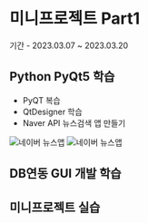# 미니프로젝트 Part1
기간 - 2023.03.07 ~ 2023.03.20

## Python PyQt5 학습
- PyQT 복습
- QtDesigner 학습
- Naver API 뉴스검색 앱 만들기

![네이버 뉴스앱]('C:\source\miniprojects\images\navernews.png')
![네이버 뉴스앱]('C:\source\miniprojects\images\naverNews02.png')


## DB연동 GUI 개발 학습

## 미니프로젝트 실습
